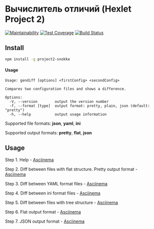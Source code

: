 # Вычислитель отличий (Hexlet Project 2)

[![Maintainability](https://api.codeclimate.com/v1/badges/818d268f01ce20e55648/maintainability)](https://codeclimate.com/github/Snokke/project-lvl2-s357/maintainability)
[![Test Coverage](https://api.codeclimate.com/v1/badges/818d268f01ce20e55648/test_coverage)](https://codeclimate.com/github/Snokke/project-lvl2-s357/test_coverage)
[![Build Status](https://travis-ci.org/Snokke/project-lvl2-s357.svg?branch=master)](https://travis-ci.org/Snokke/project-lvl2-s357)

## Install
```sh
npm install -g project2-snokke
```

#### Usage

```
Usage: gendiff [options] <firstConfig> <secondConfig>

Compares two configuration files and shows a difference.

Options:
  -V, --version        output the version number
  -f, --format [type]  output format: pretty, plain, json (default: "pretty")
  -h, --help           output usage information
```

Supported file formats: **json**, **yaml**, **ini**

Supported output formats: **pretty**, **flat**, **json**

## Usage
Step 1. Help - [Asciinema](https://asciinema.org/a/GfXICQNQ08OIFZ4iDOteautys?speed=4)

Step 2. Diff between files with flat structure. Pretty output format - [Asciinema](https://asciinema.org/a/xdCBX0mRrgU142HBiDqfzAos8?speed=4)

Step 3. Diff between YAML format files - [Asciinema](https://asciinema.org/a/imAIf0UoPCxSovSOsjIaTwkJm?speed=4)

Step 4. Diff between ini format files - [Asciinema](https://asciinema.org/a/tdBkRa415EgZLSi2ODoXuRx3q?speed=4)

Step 5. Diff between files with tree structure - [Asciinema](https://asciinema.org/a/wGMDMUJGVqpTTeywxIXlpW7YM?speed=4)

Step 6. Flat output format - [Asciinema](https://asciinema.org/a/BOJAFXoE62rT1XoC0fIqazVuj?speed=4)

Step 7. JSON output format - [Asciinema](https://asciinema.org/a/OkpwfvZf2P4aE4kJHFyTc7pLM?speed=4)